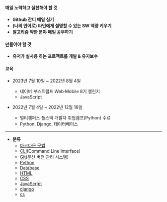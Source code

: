 #### 매일 노력하고 실천해야 할 것

- **Github 잔디 매일 심기**
- **(나의 언어로) 타인에게 설명할 수 있는 SW 역량 키우기**
- **알고리즘 약한 분야 매일 공부하기**



#### 만들어야 할 것

- **유저가 실사용 하는 프로젝트를 개발 & 유지보수**




#### 교육
- 2023년 7월 10일 ~ 2022년 8월 4일
  - 네이버 부스트캠프 Web·Mobile 8기 챌린지
  - JavaScript


- 2022년 7월 4일 ~ 2022년 12월 16일
  - 멀티캠퍼스 풀스택 개발자 취업캠프(Python) 수료
  - Python, Django, 데이터베이스

---

- **분류**
  - [마크다운 문법](Mark.md)
  - [CLI](CLI.md)(Command Line Interface)
  - [Git](Git.md)(분산 버전 관리 시스템)
  - [Python](Python.md)
  - [Database](Database.md)
  - [HTML](HTML.md)
  - [CSS](CSS.md)
  - [JavaScript](JavaScript.md)
  - [django](django.md)
  - [cs](cs.md)

